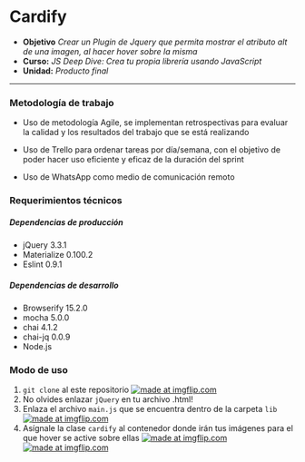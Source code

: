 # Cardify

* **Objetivo** _Crear un Plugin de Jquery que permita mostrar el atributo alt  de una imagen, al hacer hover sobre la misma_
* **Curso:** _JS Deep Dive: Crea tu propia librería usando JavaScript_
* **Unidad:** _Producto final_

***

### Metodología de trabajo

+ Uso de metodología Agile, se implementan retrospectivas para evaluar la calidad y los resultados del trabajo que se está realizando

+ Uso de Trello para ordenar tareas por día/semana, con el objetivo de poder hacer uso eficiente y eficaz de la duración del sprint

+ Uso de WhatsApp como medio de comunicación remoto

### Requerimientos técnicos

##### Dependencias de producción

+ jQuery 3.3.1
+ Materialize 0.100.2
+ Eslint 0.9.1

##### Dependencias de desarrollo

+ Browserify 15.2.0
+ mocha 5.0.0
+ chai 4.1.2
+ chai-jq 0.0.9
+ Node.js

### Modo de uso

1. `git clone` al este repositorio
<a href="https://imgflip.com/gif/23swkq"><img src="https://i.imgflip.com/23swkq.gif" title="made at imgflip.com"/></a>
2. No olvides enlazar `jQuery` en tu archivo .html!
3. Enlaza el archivo `main.js` que se encuentra dentro de la carpeta `lib`
<a href="https://imgflip.com/gif/23svvj"><img src="https://i.imgflip.com/23svvj.gif" title="made at imgflip.com"/></a>
4. Asígnale la clase `cardify` al contenedor donde irán tus imágenes para el que hover se active sobre ellas
<a href="https://imgflip.com/gif/23sw6r"><img src="https://i.imgflip.com/23sw6r.gif" title="made at imgflip.com"/></a></br>
<a href="https://imgflip.com/gif/23swqp"><img src="https://i.imgflip.com/23swqp.gif" title="made at imgflip.com"/></a>
